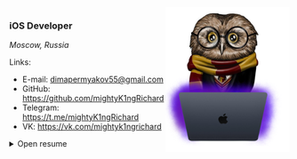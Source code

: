 <img align="right" src="Resources/owl.png" height="260px"/>  

### **iOS Developer**
_Moscow, Russia_

Links:

* E-mail: dimapermyakov55@gmail.com
* GitHub: https://github.com/mightyK1ngRichard
* Telegram: https://t.me/mightyK1ngRichard
* VK: https://vk.com/mightyk1ngrichard

<details>
  <summary> Open resume </summary>
  
### **About**
8 months of software development.

- Have backend development experience (Golang/Python/Swift), which helps me to understand overall product architecture and communicate with backend team
- Love good architecture and clear naming of things
- Can propose new features/solutions for business, estimate and write docs for them
- Could lead a small team of developers (gathering information, preparing tasks, code review)

### **Tech Stack**
- **iOS**: 
  - Swift, SwiftUI, UIKit, Vapor, Figma, Proxyman
  - Viper, MVC, MVP, MVVM/MVVM-C, CleanSwift
- **Programming languages**: Swift, Golang, Python, C/C++, JavaScript, TypeScript
- **Backend**: Golang, Swift+Vapor, Django, NodeJS, WebSocket, General Linux/Unix command-line experience, Some Amazon AWS products (S3), PostgreSQL, Postman, Swagger
- **Frontend**: React, JavaScript, TypeScript, CSS/HTML5, Redux Toolkit
- **DevOps**: Ubuntu/Alt Server, Docker, Nginx
- **Database**: Postgresql, Firebase, Mongodb, Realm, Redis

### **Employment history**
| Period | Description |
| - | - |
| July 2023 — Now | Junior iOS Developer at Wildberries |

### **Education**
| Period | Description |
| - | - |
| 2021 - 2025 | Bauman Moscow State University, IU5 |
| 2023 - 2024 | VK Technopark (iOS) x BMSTU |
| 2022 - 2023 | Digital Academy x BMSTU |

### **Work examples (apps)**

* #### **MissionControlCenterInterfaceIOS**

  _iOS application | Hackathon x BMSTU_
  
  _Stack_: SwiftUI, C#, RestAPI, Docker, S3, Postgresql

  [ Look more](https://github.com/mightyK1ngRichard/MissionControlCenterInterfaceIOS)
<br/>

* #### **WoodGrowthCourseWorkSwiftUI**

  _Macos application | Database coursework x BMSTU_
  
  _Stack_: SwiftUI, NodeJS, Docker, Postgresql

  [ Look more](https://github.com/mightyK1ngRichard/WoodGrowthCourseWorkSwiftUI)
<br/>

* #### **CakesHub**

  _iOS application | VK project_
  
  _Stack_: UIKit, SwiftUI, Firebase, Go, Postgresql

  [ Look more](https://github.com/iOS-vk-education/2023_1_CakesHub)
<br/>

* #### **DevelopmentNetworkApplicationBackend**

  _FullStack Application Go+React+SwiftUI | Laboratory work x BMSTU_
  
  _Stack_: SwiftUI, Golang, Docker, Nginx, S3, Redis, Postgresql, RestAPI, Gin, Gorm, Swagger, React, Redux Toolkit

  [ Look more](https://github.com/mightyK1ngRichard/DevelopmentNetworkApplicationBackend)
<br/>

* #### **K1ngSocialMedia**

  _iOS application | Personal project_
  
  _Stack_: SwiftUI, Golang, Docker, Firebase, Postgresql, RestAPI

  [ Look more](https://github.com/mightyK1ngRichard/K1ngSocialMedia)
<br/>

* #### **DevelopmentNetworkApplicationMobile**

  _iOS application | Laboratory work x BMSTU_
  
  _Stack_: SwiftUI, Golang, Docker, Nginx, S3, Redis, Postgresql, RestAPI

  [ Look more](https://github.com/mightyK1ngRichard/DevelopmentNetworkApplicationMobile)
<br/>

* #### **AppleWatchApp**

  _Apple watch application | Personal project_
  
  _Stack_: SwiftUI, Realm

  [ Look more](https://github.com/mightyK1ngRichard/AppleWatchApp)
<br/>

* #### **DjangoApplication**

  _Django application | Diploma project x BMSTU x Digital Academy_
  
  _Stack_: Django, Firebase, Docker, Nginx

  [ Look more](https://github.com/mightyK1ngRichard/DjangoApplication)
<br/>

</details>

<!-- <img align="right" src="" width="110"/>   -->
